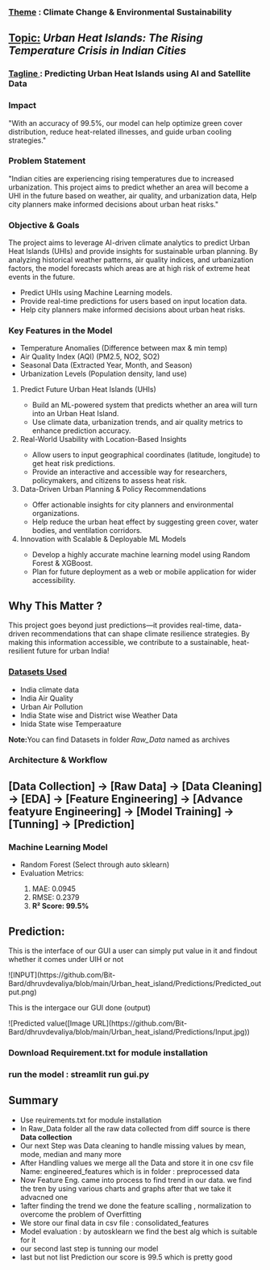 <H3><u>Theme</u> : Climate Change & Environmental Sustainability </H3>
<h2> <u>Topic:</u> <i>Urban Heat Islands: The Rising Temperature Crisis in Indian Cities</i></h2>
<h3> <u>Tagline </u>: Predicting Urban Heat Islands using AI and Satellite Data </h3>

<h3><b>Impact</b></h3>
<p>"With an accuracy of 99.5%, our model can help optimize green cover distribution, reduce heat-related illnesses, and guide urban cooling strategies."</p>

<H3><b>Problem Statement</b></H3>
<p>"Indian cities are experiencing rising temperatures due to increased urbanization. This project aims to predict whether an area will become a UHI in the future based on weather, air quality, and urbanization data, Help city planners make informed decisions about urban heat risks."</p>

<h3><b>Objective & Goals</b></h3>
<p>The project aims to leverage AI-driven climate analytics to predict Urban Heat Islands (UHIs) and provide insights for sustainable urban planning. By analyzing historical weather patterns, air quality indices, and urbanization factors, the model forecasts which areas are at high risk of extreme heat events in the future.</p>
<ul>
  <li>Predict UHIs using Machine Learning models.</li>
  <li>Provide real-time predictions for users based on input location data.</li>
  <li>Help city planners make informed decisions about urban heat risks.</li>
</ul>

<h3> <b> Key Features in the Model</b></h3>
<ul>
<li>Temperature Anomalies (Difference between max & min temp)</li>
<li>Air Quality Index (AQI) (PM2.5, NO2, SO2)</li>
<li>Seasonal Data (Extracted Year, Month, and Season)</li>
<li>Urbanization Levels (Population density, land use)</li>
</ul>
<ol>
  <li>Predict Future Urban Heat Islands (UHIs)</li>
  <ul>
    <li>Build an ML-powered system that predicts whether an area will turn into an Urban Heat Island.</li>
    <li>Use climate data, urbanization trends, and air quality metrics to enhance prediction accuracy.</li>
  </ul>
  <li>Real-World Usability with Location-Based Insights</li>
  <ul>
    <li>Allow users to input geographical coordinates (latitude, longitude) to get heat risk predictions.</li>
    <li>Provide an interactive and accessible way for researchers, policymakers, and citizens to assess heat risk.</li>
  </ul>
  <li>Data-Driven Urban Planning & Policy Recommendations</li>
  <ul>
    <li>Offer actionable insights for city planners and environmental organizations.</li>
    <li>Help reduce the urban heat effect by suggesting green cover, water bodies, and ventilation corridors.</li>
  </ul>
  <li>Innovation with Scalable & Deployable ML Models</li>
  <ul>
    <li>Develop a highly accurate machine learning model using Random Forest & XGBoost.</li>
    <li> Plan for future deployment as a web or mobile application for wider accessibility.</li>
  </ul>
</ol>

<h2> Why This Matter ?</h2>
<p>This project goes beyond just predictions—it provides real-time, data-driven recommendations that can shape climate resilience strategies. By making this information accessible, we contribute to a sustainable, heat-resilient future for urban India! </p>

<h3><u>Datasets Used</u></h3>
<ul>
  <li>India climate data</li>
  <li>India Air Quality</li>
  <li>Urban Air Pollution</li>
  <li>India State wise and District wise Weather Data</li>
  <li>Inida State wise Temperaature</li>
</ul>
<p><b>Note:</b>You can find Datasets in folder <i>Raw_Data</i> named as archives</p>
<h3>Architecture & Workflow </h3>
<h2>[Data Collection] → [Raw Data] → [Data Cleaning] → [EDA] → [Feature Engineering] → [Advance featyure Engineering] → [Model Training] → [Tunning] → [Prediction] </h2>

<h3>Machine Learning Model</h3>
<ul>
  <li>Random Forest (Select through auto sklearn)</li>
  <li>Evaluation Metrics:</li>
  <ol>
    <li>MAE: 0.0945</li>
    <li>RMSE: 0.2379</li>
    <li><b>R² Score: 99.5% </b></li>
  </ol>
</ul>
<h2>Prediction:</h2>
<p> This is the interface of our GUI a user can simply put value in it and findout whether it comes under UIH or not</p>
![INPUT](https://github.com/Bit-Bard/dhruvdevaliya/blob/main/Urban_heat_island/Predictions/Predicted_output.png)

<p> This is the intergace our GUI done (output)</p>
![Predicted value([Image URL](https://github.com/Bit-Bard/dhruvdevaliya/blob/main/Urban_heat_island/Predictions/Input.jpg))



<h3> Download Requirement.txt for module installation</h3>
<h3> run the model : <b> streamlit run gui.py  </b></h3>

<h2>Summary</h2>
<ul>
  <li>Use reuirements.txt for module installation </li> 
  <li>In Raw_Data folder all the raw data collected from diff source is there <b>Data collection</b></li>
  <li>Our next Step was Data cleaning to handle missing values by mean, mode, median and many more </li>
  <li>After Handling values we merge all the Data and store it in one csv file Name: engineered_features which is in folder : preprocessed data</li>
  <li>Now Feature Eng. came into process to find trend in our data. we find the tren by using various charts and graphs after that we take it advacned one  </li>
  <li>1after finding the trend we done the feature scalling , normalization to overcome the problem of Overfitting </li>
  <li>We store our final data in csv file : consolidated_features</li>
  <li>Model evaluation : by autosklearn we find the best alg which is suitable for it </li>
  <li>our second last step is tunning our model</li>
  <li>last but not list Prediction our score is 99.5 which is pretty good </li>
</ul





